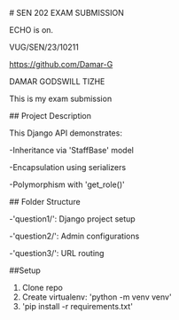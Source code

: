 \# SEN 202 EXAM SUBMISSION



ECHO is on.

VUG/SEN/23/10211

https://github.com/Damar-G

DAMAR GODSWILL TIZHE

This is my exam submission



\## Project Description

This Django API demonstrates:

-Inheritance via 'StaffBase' model

-Encapsulation using serializers 

-Polymorphism with 'get\_role()'



\## Folder Structure

-'question1/': Django project setup

-'question2/': Admin configurations

-'question3/': URL routing



\##Setup

1. Clone repo
2. Create virtualenv: 'python -m venv venv'
3. 'pip install -r requirements.txt'





